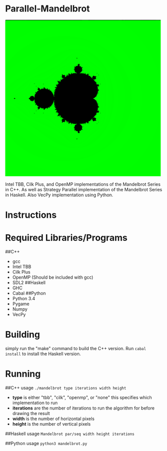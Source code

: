 Parallel-Mandelbrot
===================

![MandelBrot](/images/mandel.png?raw=true)

Intel TBB, Cilk Plus, and OpenMP implementations of the Mandelbrot Series in C++.
As well as Strategy Parallel implementation of the Mandelbrot Series in Haskell.
Also VecPy implementation using Python.

Instructions
============

Required Libraries/Programs
===========================
##C++
- gcc
- Intel TBB
- Cilk Plus
- OpenMP (Should be included with gcc)
- SDL2
##Haskell
- GHC
- Cabal
##Python
- Python 3.4
- Pygame
- Numpy
- VecPy

Building
========
simply run the "make" command to build the C++ version. Run `cabal install` to install the Haskell version. 

Running
=======
##C++
usage `./mandelbrot type iterations width height`
- **type** is either "tbb", "cilk", "openmp", or "none" this specifies which implementation to run
- **iterations** are the number of iterations to run the algorithm for before drawing the result
- **width** is the number of horizontal pixels
- **height** is the number of vertical pixels

##Haskell
usage `Mandelbrot par/seq width height iterations`

##Python
usage `python3 mandelbrot.py`
